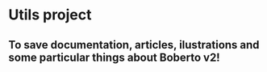 # Utils project

## To save documentation, articles, ilustrations and some particular things about Boberto v2!